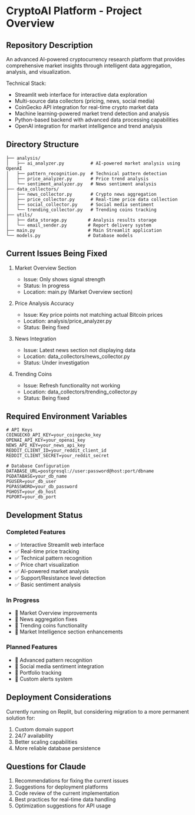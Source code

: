 # CryptoAI Platform - Project Overview

## Repository Description
An advanced AI-powered cryptocurrency research platform that provides comprehensive market insights through intelligent data aggregation, analysis, and visualization.

Technical Stack:
- Streamlit web interface for interactive data exploration
- Multi-source data collectors (pricing, news, social media)
- CoinGecko API integration for real-time crypto market data
- Machine learning-powered market trend detection and analysis
- Python-based backend with advanced data processing capabilities
- OpenAI integration for market intelligence and trend analysis

## Directory Structure
```
├── analysis/
│   ├── ai_analyzer.py          # AI-powered market analysis using OpenAI
│   ├── pattern_recognition.py  # Technical pattern detection
│   ├── price_analyzer.py       # Price trend analysis
│   └── sentiment_analyzer.py   # News sentiment analysis
├── data_collectors/
│   ├── news_collector.py       # Crypto news aggregation
│   ├── price_collector.py      # Real-time price data collection
│   ├── social_collector.py     # Social media sentiment
│   └── trending_collector.py   # Trending coins tracking
├── utils/
│   ├── data_storage.py        # Analysis results storage
│   └── email_sender.py        # Report delivery system
├── main.py                    # Main Streamlit application
└── models.py                  # Database models
```

## Current Issues Being Fixed

1. Market Overview Section
   - Issue: Only shows signal strength
   - Status: In progress
   - Location: main.py (Market Overview section)

2. Price Analysis Accuracy
   - Issue: Key price points not matching actual Bitcoin prices
   - Location: analysis/price_analyzer.py
   - Status: Being fixed

3. News Integration
   - Issue: Latest news section not displaying data
   - Location: data_collectors/news_collector.py
   - Status: Under investigation

4. Trending Coins
   - Issue: Refresh functionality not working
   - Location: data_collectors/trending_collector.py
   - Status: Being fixed

## Required Environment Variables
```
# API Keys
COINGECKO_API_KEY=your_coingecko_key
OPENAI_API_KEY=your_openai_key
NEWS_API_KEY=your_news_api_key
REDDIT_CLIENT_ID=your_reddit_client_id
REDDIT_CLIENT_SECRET=your_reddit_secret

# Database Configuration
DATABASE_URL=postgresql://user:password@host:port/dbname
PGDATABASE=your_db_name
PGUSER=your_db_user
PGPASSWORD=your_db_password
PGHOST=your_db_host
PGPORT=your_db_port
```

## Development Status

### Completed Features
- ✅ Interactive Streamlit web interface
- ✅ Real-time price tracking
- ✅ Technical pattern recognition
- ✅ Price chart visualization
- ✅ AI-powered market analysis
- ✅ Support/Resistance level detection
- ✅ Basic sentiment analysis

### In Progress
- 🔄 Market Overview improvements
- 🔄 News aggregation fixes
- 🔄 Trending coins functionality
- 🔄 Market Intelligence section enhancements

### Planned Features
- 📝 Advanced pattern recognition
- 📝 Social media sentiment integration
- 📝 Portfolio tracking
- 📝 Custom alerts system

## Deployment Considerations
Currently running on Replit, but considering migration to a more permanent solution for:
1. Custom domain support
2. 24/7 availability
3. Better scaling capabilities
4. More reliable database persistence

## Questions for Claude
1. Recommendations for fixing the current issues
2. Suggestions for deployment platforms
3. Code review of the current implementation
4. Best practices for real-time data handling
5. Optimization suggestions for API usage
